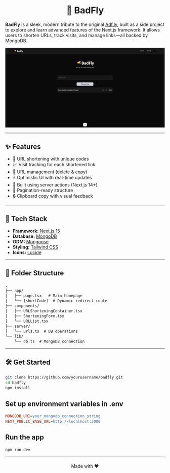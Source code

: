  <h1 align="center">🐝 BadFly</h1>

**BadFly** is a sleek, modern tribute to the original [Adf.ly](https://adf.ly), built as a side project to explore and learn advanced features of the Next.js framework. It allows users to shorten URLs, track visits, and manage links—all backed by MongoDB.

![BadFly Snapshot](/public/badfly-snapshot.png)

---

## ✨ Features

- 🔗 URL shortening with unique codes
- 📈 Visit tracking for each shortened link
- 🧹 URL management (delete & copy)
- ⚡ Optimistic UI with real-time updates
- 🧠 Built using server actions (Next.js 14+)
- 🎯 Pagination-ready structure
- 🔒 Clipboard copy with visual feedback

---

## 🚀 Tech Stack

- **Framework:** [Next.js 15](https://nextjs.org/)
- **Database:** [MongoDB](https://www.mongodb.com/)
- **ODM:** [Mongoose](https://mongoosejs.com/)
- **Styling:** [Tailwind CSS](https://tailwindcss.com/)
- **Icons:** [Lucide](https://lucide.dev/)

---

## 📂 Folder Structure

```
.
├── app/
│   ├── page.tsx   # Main homepage
│   └── [shortCode]  # Dynamic redirect route
├── components/
│   ├── URLShorteningContainer.tsx
│   ├── ShorteningForm.tsx
│   └── URLList.tsx
├── server/
│   └── urls.ts  # DB operations
└── lib/
    └── db.ts  # MongoDB connection
```

---

## 🛠️ Get Started

```bash
git clone https://github.com/yourusername/badfly.git
cd badfly
npm install
```

## Set up environment variables in .env

```ini
MONGODB_URI=your_mongodb_connection_string
NEXT_PUBLIC_BASE_URL=http://localhost:3000
```

## Run the app
```bash
npm run dev
```

---
<p align="center" style="margin-top: 20px;">Made with ❤</p>
